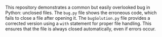 This repository demonstrates a common but easily overlooked bug in Python: unclosed files.  The `bug.py` file shows the erroneous code, which fails to close a file after opening it.  The `bugSolution.py` file provides a corrected version using a `with` statement for proper file handling.  This ensures that the file is always closed automatically, even if errors occur.